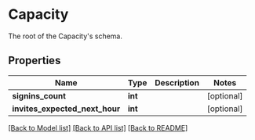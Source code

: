 # Capacity

The root of the Capacity's schema.

## Properties
Name | Type | Description | Notes
------------ | ------------- | ------------- | -------------
**signins_count** | **int** |  | [optional] 
**invites_expected_next_hour** | **int** |  | [optional] 

[[Back to Model list]](../README.md#documentation-for-models) [[Back to API list]](../README.md#documentation-for-api-endpoints) [[Back to README]](../README.md)


